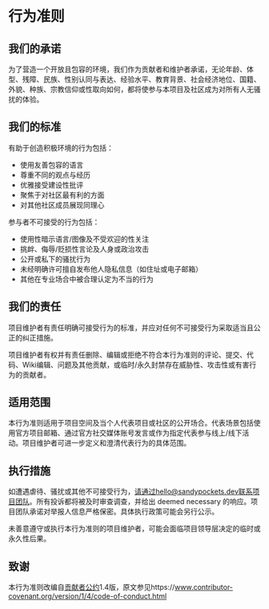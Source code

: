 # 行为准则

## 我们的承诺

为了营造一个开放且包容的环境，我们作为贡献者和维护者承诺，无论年龄、体型、残障、民族、性别认同与表达、经验水平、教育背景、社会经济地位、国籍、外貌、种族、宗教信仰或性取向如何，都将使参与本项目及社区成为对所有人无骚扰的体验。

## 我们的标准

有助于创造积极环境的行为包括：

* 使用友善包容的语言
* 尊重不同的观点与经历
* 优雅接受建设性批评
* 聚焦于对社区最有利的方面
* 对其他社区成员展现同理心

参与者不可接受的行为包括：

* 使用性暗示语言/图像及不受欢迎的性关注
* 挑衅、侮辱/贬损性言论及人身或政治攻击
* 公开或私下的骚扰行为
* 未经明确许可擅自发布他人隐私信息（如住址或电子邮箱）
* 其他在专业场合中被合理认定为不当的行为

## 我们的责任

项目维护者有责任明确可接受行为的标准，并应对任何不可接受行为采取适当且公正的纠正措施。

项目维护者有权并有责任删除、编辑或拒绝不符合本行为准则的评论、提交、代码、Wiki编辑、问题及其他贡献，或临时/永久封禁存在威胁性、攻击性或有害行为的贡献者。

## 适用范围

本行为准则适用于项目空间及当个人代表项目或社区的公开场合。代表场景包括使用官方项目邮箱、通过官方社交媒体账号发言或作为指定代表参与线上/线下活动。项目维护者可进一步定义和澄清代表行为的具体范围。

## 执行措施

如遭遇虐待、骚扰或其他不可接受行为，请通过hello@sandypockets.dev联系项目团队。所有投诉都将被及时审查调查，并给出 deemed necessary 的响应。项目团队承诺对举报人信息严格保密。具体执行政策可能会另行公示。

未善意遵守或执行本行为准则的项目维护者，可能会面临项目领导层决定的临时或永久性后果。

## 致谢

本行为准则改编自[贡献者公约][homepage]1.4版，原文参见https://www.contributor-covenant.org/version/1/4/code-of-conduct.html

[homepage]: https://www.contributor-covenant.org